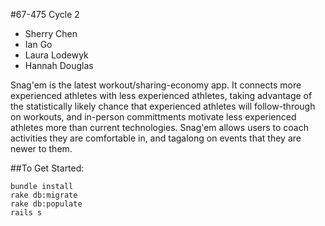 #67-475 Cycle 2
- Sherry Chen
- Ian Go
- Laura Lodewyk
- Hannah Douglas

Snag'em is the latest workout/sharing-economy app. It connects more experienced athletes with less experienced athletes, taking advantage of the statistically likely chance that experienced athletes will follow-through on workouts, and in-person committments motivate less experienced athletes more than current technologies. Snag'em allows users to coach activities they are comfortable in, and tagalong on events that they are newer to them.


##To Get Started:

```
bundle install
rake db:migrate
rake db:populate
rails s
```